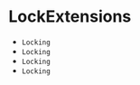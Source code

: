 # LockExtensions
- <code>Locking</code>
- <code>Locking</code>
- <code>Locking</code>
- <code>Locking</code>